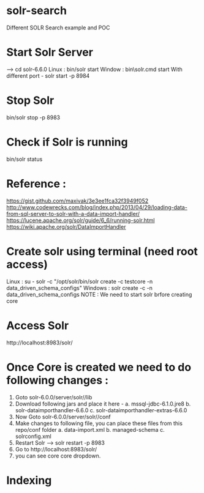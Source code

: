 # solr-search
Different SOLR Search example and POC

# Start Solr Server
--> cd solr-6.6.0
Linux :  bin/solr start
Window : bin\solr.cmd start
With different port - solr start -p 8984

# Stop Solr
bin/solr stop -p 8983

# Check if Solr is running
bin/solr status

# Reference :
https://gist.github.com/maxivak/3e3ee1fca32f3949f052
http://www.codewrecks.com/blog/index.php/2013/04/29/loading-data-from-sql-server-to-solr-with-a-data-import-handler/
https://lucene.apache.org/solr/guide/6_6/running-solr.html
https://wiki.apache.org/solr/DataImportHandler

# Create solr using terminal (need root access)
Linux : su - solr -c "/opt/solr/bin/solr create -c testcore -n data_driven_schema_configs"
Windows : solr create -c <name> -n data_driven_schema_configs
  NOTE : We need to start solr brfore creating core

# Access Solr
http://localhost:8983/solr/

# Once Core is created we need to do following changes :
1. Goto solr-6.0.0/server/solr/<core-name>/lib
2. Download following jars and place it here -
  a. mssql-jdbc-6.1.0.jre8
  b. solr-dataimporthandler-6.6.0
  c. solr-dataimporthandler-extras-6.6.0
3. Now Goto solr-6.0.0/server/solr/<core-name>/conf
4. Make changes to following file, you can place these files from this repo/conf folder
  a. data-import.xml
  b. managed-schema
  c. solrconfig.xml
5. Restart Solr --> solr restart -p 8983
6. Go to http://localhost:8983/solr/
7. you can see core core dropdown.

# Indexing


